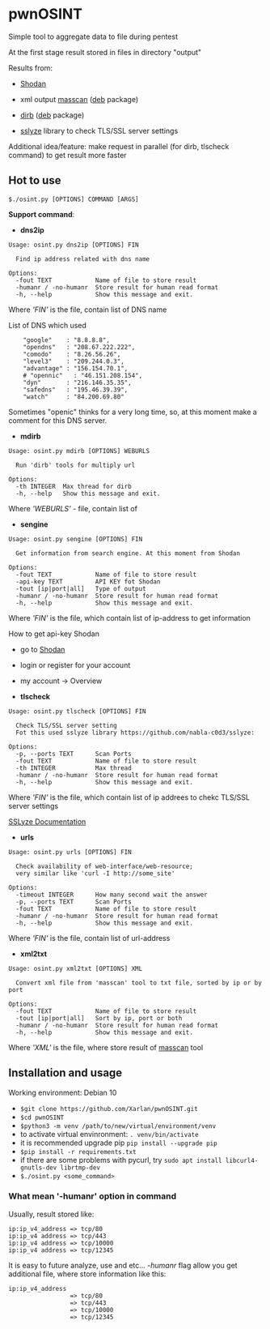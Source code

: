# pwnOSINT
Simple tool to aggregate data to file during pentest

At the first stage result stored in files in directory "output"

Results from:

* [Shodan](https://www.shodan.io/)

* xml output [masscan](https://github.com/robertdavidgraham/masscan) ([deb](https://pkgs.org/download/masscan) package)

* [dirb](https://tools.kali.org/web-applications/dirb) ([deb](https://pkgs.org/download/dirb) package)

* [sslyze](https://github.com/nabla-c0d3/sslyze) library to check TLS/SSL server settings

Additional idea/feature: make request in parallel (for dirb, tlscheck command) to get result more faster

## Hot to use

```
$./osint.py [OPTIONS] COMMAND [ARGS]

```

**Support command**:

* **dns2ip**

```
Usage: osint.py dns2ip [OPTIONS] FIN

  Find ip address related with dns name

Options:
  -fout TEXT            Name of file to store result
  -humanr / -no-humanr  Store result for human read format
  -h, --help            Show this message and exit.
```
Where *'FIN'* is the file, contain list of DNS name

List of DNS which used
```
    "google"    : "8.8.8.8",
    "opendns"   : "208.67.222.222",
    "comodo"    : "8.26.56.26",
    "level3"    : "209.244.0.3",
    "advantage" : "156.154.70.1",
    # "opennic"   : "46.151.208.154",
    "dyn"       : "216.146.35.35",
    "safedns"   : "195.46.39.39",
    "watch"     : "84.200.69.80"
```
Sometimes "openic" thinks for a very long time, so, at this moment make a comment for this DNS server.


* **mdirb**
```
Usage: osint.py mdirb [OPTIONS] WEBURLS

  Run 'dirb' tools for multiply url

Options:
  -th INTEGER  Max thread for dirb
  -h, --help   Show this message and exit.
```
Where *'WEBURLS'* - file, contain list of 

* **sengine**
```
Usage: osint.py sengine [OPTIONS] FIN

  Get information from search engine. At this moment from Shodan

Options:
  -fout TEXT            Name of file to store result
  -api-key TEXT         API KEY fot Shodan
  -tout [ip|port|all]   Type of output
  -humanr / -no-humanr  Store result for human read format
  -h, --help            Show this message and exit.
```
Where *'FIN'* is the file, which contain list of ip-address to get information

How to get api-key Shodan

* go to [Shodan](https://www.shodan.io/)
* login or register for your account
* my account -> Overview

* **tlscheck**

```
Usage: osint.py tlscheck [OPTIONS] FIN

  Check TLS/SSL server setting
  Fot this used sslyze library https://github.com/nabla-c0d3/sslyze:

Options:
  -p, --ports TEXT      Scan Ports
  -fout TEXT            Name of file to store result
  -th INTEGER           Max thread
  -humanr / -no-humanr  Store result for human read format
  -h, --help            Show this message and exit.
```
Where *'FIN'* is the file, which contain list of ip addrees to chekc TLS/SSL server settings

[SSLyze Documentation](https://nabla-c0d3.github.io/sslyze/documentation/)


* **urls**
```
Usage: osint.py urls [OPTIONS] FIN

  Check availability of web-interface/web-resource;
  very similar like 'curl -I http://some_site'

Options:
  -timeout INTEGER      How many second wait the answer
  -p, --ports TEXT      Scan Ports
  -fout TEXT            Name of file to store result
  -humanr / -no-humanr  Store result for human read format
  -h, --help            Show this message and exit.
```
Where *'FIN'* is the file, contain list of url-address

* **xml2txt**
```
Usage: osint.py xml2txt [OPTIONS] XML

  Convert xml file from 'masscan' tool to txt file, sorted by ip or by port

Options:
  -fout TEXT            Name of file to store result
  -tout [ip|port|all]   Sort by ip, port or both
  -humanr / -no-humanr  Store result for human read format
  -h, --help            Show this message and exit.
```
Where *'XML'* is the file, where store result of [masscan](https://github.com/robertdavidgraham/masscan) tool



## Installation and usage

Working environment: Debian 10

* ```$git clone https://github.com/Xarlan/pwnOSINT.git```
* ```$cd pwnOSINT```
* ```$python3 -m venv /path/to/new/virtual/environment/venv```
* to activate virtual envinronment: ```. venv/bin/activate```
* it is recommended upgrade pip ```pip install --upgrade pip```
* ```$pip install -r requirements.txt```
* if there are some problems with pycurl, try ```sudo apt install libcurl4-gnutls-dev librtmp-dev```
* ```$./osint.py <some_command>```


### What mean '-humanr' option in command

Usually, result stored like:
```
ip:ip_v4_address => tcp/80
ip:ip_v4 address => tcp/443
ip:ip_v4 address => tcp/10000
ip:ip_v4 address => tcp/12345
```

It is easy to future analyze, use and etc...
*-humanr* flag allow you get additional file, where store information like this:
```
ip:ip_v4_address 
                 => tcp/80
                 => tcp/443
                 => tcp/10000
                 => tcp/12345
```

